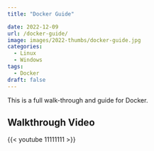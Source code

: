 ```yaml
---
title: "Docker Guide"

date: 2022-12-09
url: /docker-guide/
image: images/2022-thumbs/docker-guide.jpg
categories:
  - Linux
  - Windows
tags:
  - Docker
draft: false
---
```

This is a full walk-through and guide for Docker. 
<!--more-->







## Walkthrough Video

{{< youtube 11111111 >}}
